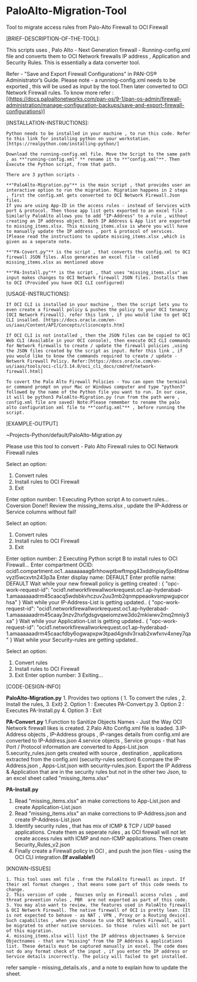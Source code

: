 # PaloAlto-Migration-Tool
Tool to migrate access rules from Palo-Alto Firewall to OCI Firewall



[BRIEF-DESCRIPTION-OF-THE-TOOL]:

This scripts uses , Palo Alto - Next Generation firewall - Running-config.xml file and converts them to OCI Network firewalls IP address , Application and Security Rules. This is essentially a data converter tool.

Refer - "Save and Export Firewall Configurations" in PAN-OS® Administrator’s Guide. Please note - a running-config.xml needs to be exported , this will be used as input by the tool.Then later converted to OCI Network Firewall rules. To know more refer : [(https://docs.paloaltonetworks.com/pan-os/9-1/pan-os-admin/firewall-administration/manage-configuration-backups/save-and-export-firewall-configurations)]

[INSTALLATION-INSTRUCTIONS]:

    Python needs to be installed in your machine , to run this code. Refer to this link for installing python on your workstation. [https://realpython.com/installing-python/]

    Download the running-config.xml file. Move the Script to the same path , as **"running-config.xml" ** rename it to **"config.xml"**. Then Execute the Python script, from that path.
    
    There are 3 python scripts - 
    
    **"PaloAlto-Migration.py"** is the main script , that provides user an interactive option to run the migration. Migration happens in 2 steps , first the config.xml gets converted to OCI Network Firewall.Json files. 
    If you are using App-ID in the access rules - instead of Services with port & protocol. Then those app list gets exported to an excel file . Similarly PaloAlto allows you to add "IP-Address" to a rule , without creating an IP address object. Both IP Address & App list are exported to missing_items.xlsx. This missing_items.xlsx is where you will have to manually update the IP address , port & protocol of services. [Please read the instructions to update missing_items.xlsx ,which is given as a seperate note.
    
    **"PA-Covert.py"** is the script , that converts the config.xml to OCI firewall JSON files. Also generates an excel file - called missing_items.xlsx as mentioned above
    
    **"PA-Install.py"** is the script , that uses "missing_items.xlsx" as input makes changes to OCI Network firewall JSON files. Installs them to OCI (Provided you have OCI CLI configured)

[USAGE-INSTRUCTIONS]:

    If OCI CLI is installed in your machine , then the script lets you to even create a firewall policy & pushes the policy to your OCI tenancy [OCI Network Firewall]. refer this link , if you would like to get OCI CLI insalled. [https://docs.oracle.com/en-us/iaas/Content/API/Concepts/cliconcepts.htm]

    If OCI CLI is not installed , then the JSON files can be copied to OCI Web CLI (Available in your OCI console), then execute OCI CLI commands for Network firewalls to create / update the firewall policies ,using the JSON files created by the script as input. Refer this link , if you would like to know the commands required to create / update - Network Firewall Policy. Refer:[https://docs.oracle.com/en-us/iaas/tools/oci-cli/3.14.0/oci_cli_docs/cmdref/network-firewall.html]

    To covert the Palo Alto Firewall Policies - You can open the terminal or command prompt on your Mac or Windows computer and type "python3" followed by the name of the Python file you want to run. In our case, it will be python3 PaloAlto-Migration.py (run from the path were , config.xml file are saved) Note:Please remember to rename the palo alto configuration xml file to **"config.xml"** , before running the script.

[EXAMPLE-OUTPUT]

~Projects-Python/default/PaloAlto-Migration.py

Please use this tool to convert - Palo Alto Firewall rules to OCI Network Firewall rules

Select an option:
1. Convert rules
2. Install rules to OCI Firewall
3. Exit

Enter option number: 1
Executing Python script A to convert rules...
Coversion Done!! Review the missing_items.xlsx , update the IP-Address or Service columns without fail!

Select an option:
1. Convert rules
2. Install rules to OCI Firewall
3. Exit

Enter option number: 2
Executing Python script B to install rules to OCI Firewall...
Enter compartment OCID: ocid1.compartment.oc1..aaaaaaaag6rhhowptbwftmpg43xddlnpiay5jo4fdnwvyzl5wcxvtn243p3a
Enter display name: DEFAULT
Enter profile name: DEFAULT
Wait while your new firewall policy is getting created :
{
  "opc-work-request-id": "ocid1.networkfirewallworkrequest.oc1.ap-hyderabad-1.amaaaaaadrm45caacq5wdsbkvhczuv2uu3mb2qnmppeaokvsmpwgupcorhsa"
}
Wait while your IP-Address-List is getting updated..
{
  "opc-work-request-id": "ocid1.networkfirewallworkrequest.oc1.ap-hyderabad-1.amaaaaaadrm45caay3nzv2hxfgdsgvqaeiomzwe3do2mkiwwv2mq2mniy3xa"
}
Wait while your Application-List is getting updated..
{
  "opc-work-request-id": "ocid1.networkfirewallworkrequest.oc1.ap-hyderabad-1.amaaaaaadrm45caacfdby6ogwapxpw3tpad4gndv3rxab2xwfxnv4xney7qa"
}
Wait while your Security-rules are getting updated..

Select an option:
1. Convert rules
2. Install rules to OCI Firewall
3. Exit
Enter option number: 3
Exiting...

[CODE-DESIGN-INFO]

**PaloAlto-Migration.py**
    1. Provides two options ( 1. To convert the rules , 2. Install the rules, 3. Exit)
    2. Option 1 : Executes PA-Convert.py
    3. Option 2 : Executes PA-Install.py
    4. Option 3 : Exit

**PA-Convert.py**
    1.Function to Sanitize Objects Names - Just the Way OCI Network firewall likes is created.
    2.Palo Alto Config.xml file is loaded.
    3.IP-Address objects , IP-Address groups , IP-ranges details from config.xml are converted to IP-Address.json
    4.service objects , Service groups - that has Port / Protocol information are converted to Apps-List.json
    5.security_rules.json gets created with source , destination , applications extracted from the config.xml (security-rules section)
    6.compare the IP-Address.json , Apps-List.json with security-rules.json. Export the IP Address & Application that are in the security rules but not in the other two Json, to an excel sheet called "missing_items.xlsx"
    
**PA-Install.py**
   1. Read "missing_items.xlsx" an make corrections to App-List.json and create Application-List.json
   2. Read "missing_items.xlsx" an make corrections to IP-Address.json and create IP-Address-List.json
   3. Identify security rules , that has mix of ICMP & TCP / UDP based applications. Create them as seperate rules , as OCI firewall will not let create access rules with ICMP and non-ICMP applications. Then create Security_Rules_v2.json 
   4. Finally create a Firewall policy in OCI , and push the json files - using the OCI CLI integration.**(If available!)**



[KNOWN-ISSUES]

    1. This tool uses xml file , from the PaloAlto firewall as input. If their xml format changes , that means some part of this code needs to change.
    2. This version of code , foucses only on Firewall access rules , and threat prevention rules , PBR  are not exported as part of this code.
    3. You may also want to review, the features used in PaloAlto firewall & OCI Network Firewall. The native firewall of OCI is pretty lean. [It is not expected to behave - as NAT , VPN , Proxy or a Routing device]. Such capabilites , when you choose to use OCI Network Firewall, will be migrated to other native services. So those  rules will not be part of this migration.
    4. missing_items.xlsx will list the IP address objectnames & Service Objectnames - that are "missing" from the IP Address & applications list. These details must be captured manually in excel. The code does not do any format check of the input , if you enter the IP address or Service details incorrectly. The policy will failed to get installed.

refer sample - missing_details.xls , and a note to explain how to update the sheet.
